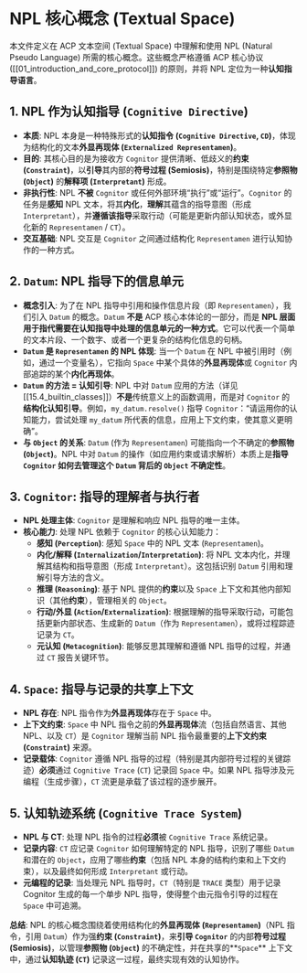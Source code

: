 # NPL 核心概念 (Textual Space)

本文件定义在 ACP 文本空间 (Textual Space) 中理解和使用 NPL (Natural Pseudo Language) 所需的核心概念。这些概念严格遵循 ACP 核心协议 ([[01_introduction_and_core_protocol]]) 的原则，并将 NPL 定位为一种**认知指导语言**。

## 1. NPL 作为认知指导 (`Cognitive Directive`)

* **本质**: NPL 本身是一种特殊形式的**认知指令 (`Cognitive Directive`, `CD`)**，体现为结构化的文本**外显再现体 (`Externalized Representamen`)**。
* **目的**: 其核心目的是为接收方 `Cognitor` 提供清晰、低歧义的**约束 (`Constraint`)**，以**引导**其内部的**符号过程 (Semiosis)**，特别是围绕特定**参照物 (`Object`)** 的**解释项 (`Interpretant`)** 形成。
* **非执行性**: NPL **不被** `Cognitor` 或任何外部环境“执行”或“运行”。`Cognitor` 的任务是**感知** NPL 文本，将其**内化**，**理解**其蕴含的指导意图（形成 `Interpretant`），并**遵循该指导**采取行动（可能是更新内部认知状态，或外显化新的 `Representamen` / `CT`）。
* **交互基础**: NPL 交互是 `Cognitor` 之间通过结构化 `Representamen` 进行认知协作的一种方式。

## 2. `Datum`: NPL 指导下的信息单元

* **概念引入**: 为了在 NPL 指导中引用和操作信息片段（即 `Representamen`），我们引入 `Datum` 的概念。`Datum` **不是** ACP 核心本体论的一部分，而是 **NPL 层面用于指代需要在认知指导中处理的信息单元的一种方式**。它可以代表一个简单的文本片段、一个数字、或者一个更复杂的结构化信息的句柄。
* **`Datum` 是 `Representamen` 的 NPL 体现**: 当一个 `Datum` 在 NPL 中被引用时（例如，通过一个变量名），它指向 `Space` 中某个具体的**外显再现体**或 `Cognitor` 内部追踪的某个**内化再现体**。
* **`Datum` 的方法 = 认知引导**: NPL 中对 `Datum` 应用的方法（详见 [[15.4_builtin_classes]]）**不是**传统意义上的函数调用，而是对 `Cognitor` 的**结构化认知引导**。例如，`my_datum.resolve()` 指导 `Cognitor`：“请运用你的认知能力，尝试处理 `my_datum` 所代表的信息，应用上下文约束，使其意义更明确”。
* **与 `Object` 的关系**: `Datum` (作为 `Representamen`) 可能指向一个不确定的**参照物 (`Object`)**。NPL 中对 `Datum` 的操作（如应用约束或请求解析）本质上是**指导 `Cognitor` 如何去管理这个 `Datum` 背后的 `Object` 不确定性**。

## 3. `Cognitor`: 指导的理解者与执行者

* **NPL 处理主体**: `Cognitor` 是理解和响应 NPL 指导的唯一主体。
* **核心能力**: 处理 NPL 依赖于 `Cognitor` 的核心认知能力：
    * **感知 (`Perception`)**: 感知 `Space` 中的 NPL 文本 (`Representamen`)。
    * **内化/解释 (`Internalization`/`Interpretation`)**: 将 NPL 文本内化，并理解其结构和指导意图（形成 `Interpretant`）。这包括识别 `Datum` 引用和理解引导方法的含义。
    * **推理 (`Reasoning`)**: 基于 NPL 提供的**约束**以及 `Space` 上下文和其他内部知识（其他**约束**），管理相关的 `Object`。
    * **行动/外显 (`Action`/`Externalization`)**: 根据理解的指导采取行动，可能包括更新内部状态、生成新的 `Datum`（作为 `Representamen`），或将过程踪迹记录为 `CT`。
    * **元认知 (`Metacognition`)**: 能够反思其理解和遵循 NPL 指导的过程，并通过 `CT` 报告关键环节。

## 4. `Space`: 指导与记录的共享上下文

* **NPL 存在**: NPL 指令作为**外显再现体**存在于 `Space` 中。
* **上下文约束**: `Space` 中 NPL 指令之前的**外显再现体**流（包括自然语言、其他 NPL、以及 `CT`）是 `Cognitor` 理解当前 NPL 指令最重要的**上下文约束 (`Constraint`)** 来源。
* **记录载体**: `Cognitor` 遵循 NPL 指导的过程（特别是其内部符号过程的关键踪迹）**必须**通过 `Cognitive Trace` (`CT`) 记录回 `Space` 中。如果 NPL 指导涉及元编程（生成步骤），`CT` 流更是承载了该过程的逐步展开。

## 5. 认知轨迹系统 (`Cognitive Trace System`)

* **NPL 与 CT**: 处理 NPL 指令的过程**必须**被 `Cognitive Trace` 系统记录。
* **记录内容**: `CT` 应记录 `Cognitor` 如何理解特定的 NPL 指导，识别了哪些 `Datum` 和潜在的 `Object`，应用了哪些**约束**（包括 NPL 本身的结构约束和上下文约束），以及最终如何形成 `Interpretant` 或行动。
* **元编程的记录**: 当处理元 NPL 指导时，`CT`（特别是 `TRACE` 类型）用于记录 Cognitor 生成的每一个单步 NPL 指导，使得整个由元指令引导的过程在 `Space` 中可追溯。

**总结**: NPL 的核心概念围绕着使用结构化的**外显再现体 (`Representamen`)**（NPL 指令，引用 `Datum`）作为强**约束 (`Constraint`)**，来**引导 `Cognitor`** 的内部**符号过程 (Semiosis)**，以管理**参照物 (`Object`)** 的不确定性，并在共享的**`Space`** 上下文中，通过**认知轨迹 (`CT`)** 记录这一过程，最终实现有效的认知协作。